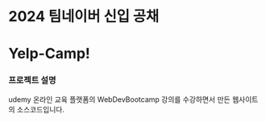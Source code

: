 2024 팀네이버 신입 공채
======================

# Yelp-Camp!

### 프로젝트 설명

udemy 온라인 교육 플랫폼의 WebDevBootcamp 강의를 수강하면서 만든 웹사이트의 소스코드입니다.

